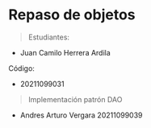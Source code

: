 # Repaso de objetos
> Estudiantes:
- Juan Camilo Herrera Ardila

Código:
- 20211099031
> Implementación patrón DAO

- Andres Arturo Vergara 
20211099039